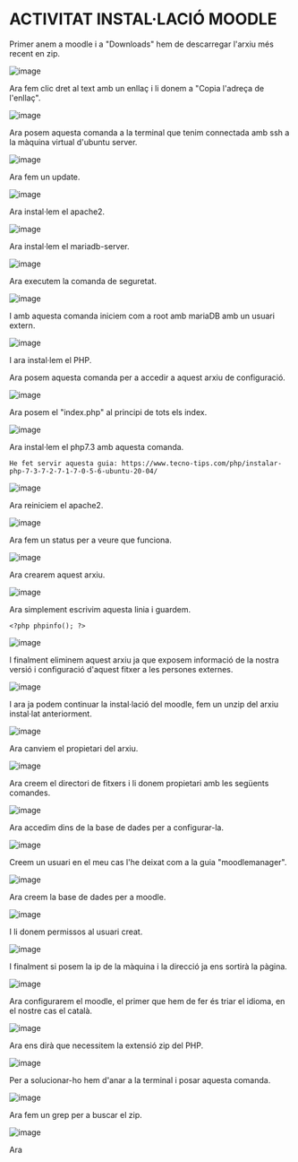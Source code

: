 # ACTIVITAT INSTAL·LACIÓ MOODLE

Primer anem a moodle i a "Downloads" hem de descarregar l'arxiu més recent en zip.

![image](https://user-images.githubusercontent.com/114162341/203819036-fe6f6304-1033-4016-94d6-b7e2ef0e64a1.png)

Ara fem clic dret al text amb un enllaç i li donem a "Copia l'adreça de l'enllaç".

![image](https://user-images.githubusercontent.com/114162341/203819381-34f82b98-9ca4-4dc7-ae1b-b19037d01398.png)

Ara posem aquesta comanda a la terminal que tenim connectada amb ssh a la màquina virtual d'ubuntu server.

![image](https://user-images.githubusercontent.com/114162341/203820233-819662d2-5a17-4610-ab3d-1456a3d7d148.png)

Ara fem un update.

![image](https://user-images.githubusercontent.com/114162341/203821545-3efc2d2c-c068-4703-a4ff-b03205e520d3.png)

Ara instal·lem el apache2.

![image](https://user-images.githubusercontent.com/114162341/203821636-a0732a78-bb36-4780-b12a-b1aff3679ace.png)

Ara instal·lem el mariadb-server.

![image](https://user-images.githubusercontent.com/114162341/203821771-f1ded828-8045-4d7c-8d5c-c7af6f7430bc.png)

Ara executem la comanda de seguretat.

![image](https://user-images.githubusercontent.com/114162341/203822072-fcdfc212-a2c1-4c56-8def-fda41de8e067.png)

I amb aquesta comanda iniciem com a root amb mariaDB amb un usuari extern.

![image](https://user-images.githubusercontent.com/114162341/203823313-8cfd5f19-5560-4c42-8d1c-ca47fd18c592.png)

I ara instal·lem el PHP.



Ara posem aquesta comanda per a accedir a aquest arxiu de configuració.

![image](https://user-images.githubusercontent.com/114162341/203825235-54e37e4d-6fef-4143-8bbb-6379ce38bd93.png)

Ara posem el "index.php" al principi de tots els index.

![image](https://user-images.githubusercontent.com/114162341/203825635-fe464caf-df1c-4e40-aa23-51afafe85301.png)

Ara instal·lem el php7.3 amb aquesta comanda.

``He fet servir aquesta guia: https://www.tecno-tips.com/php/instalar-php-7-3-7-2-7-1-7-0-5-6-ubuntu-20-04/ ``

![image](https://user-images.githubusercontent.com/114162341/203826739-72320b48-507e-46c9-a642-5e9d8d641440.png)

Ara reiniciem el apache2.

![image](https://user-images.githubusercontent.com/114162341/203827036-819f9706-265d-4966-bbea-38078bb9fb5d.png)

Ara fem un status per a veure que funciona.

![image](https://user-images.githubusercontent.com/114162341/203827140-de2473ad-69f8-42d9-b71a-920421171409.png)

Ara crearem aquest arxiu.

![image](https://user-images.githubusercontent.com/114162341/203827357-bc382bb6-f9d0-4cf9-a6a0-99346a4c683a.png)

Ara simplement escrivim aquesta linia i guardem.

``<?php phpinfo(); ?>``

![image](https://user-images.githubusercontent.com/114162341/203827653-20db0698-ebe5-4700-be94-754958208ef1.png)

I finalment eliminem aquest arxiu ja que exposem informació de la nostra versió i configuració d'aquest fitxer a les persones externes.

![image](https://user-images.githubusercontent.com/114162341/203827862-651ae641-d983-4014-9466-847ebabe490c.png)

I ara ja podem continuar la instal·lació del moodle, fem un unzip del arxiu instal·lat anteriorment.

![image](https://user-images.githubusercontent.com/114162341/203828486-36e62738-400d-4d4f-b125-d95b89b43703.png)

Ara canviem el propietari del arxiu.

![image](https://user-images.githubusercontent.com/114162341/203828972-002998c7-deb3-451c-9e55-f606e1e9161d.png)

Ara creem el directori de fitxers i li donem propietari amb les següents comandes.

![image](https://user-images.githubusercontent.com/114162341/203829690-f18a8db9-cc48-4776-9b5e-f5b945984ef3.png)

Ara accedim dins de la base de dades per a configurar-la.

![image](https://user-images.githubusercontent.com/114162341/203830527-37824971-d2a9-499b-985a-c5bd185ab00c.png)

Creem un usuari en el meu cas l'he deixat com a la guia "moodlemanager".

![image](https://user-images.githubusercontent.com/114162341/203831177-9b458d33-04b3-44e7-8b86-ed2ae166c81f.png)

Ara creem la base de dades per a moodle.

![image](https://user-images.githubusercontent.com/114162341/203831252-23985600-83ee-488e-a481-90043edb26d3.png)

I li donem permissos al usuari creat.

![image](https://user-images.githubusercontent.com/114162341/203831414-ffa0f549-2fa5-4647-bb5d-ed333e0831ae.png)

I finalment si posem la ip de la màquina i la direcció ja ens sortirà la pàgina.

![image](https://user-images.githubusercontent.com/114162341/203832103-8e037480-9419-4bc3-8fb5-68f88adef5b7.png)

Ara configurarem el moodle, el primer que hem de fer és triar el idioma, en el nostre cas el català.

![image](https://user-images.githubusercontent.com/114162341/205075604-6e0a247d-ae28-4063-bb6f-d5343e98fc8d.png)

Ara ens dirà que necessitem la extensió zip del PHP.

![image](https://user-images.githubusercontent.com/114162341/205076106-3a657bb7-1fef-4e43-a910-ab1867a93732.png)

Per a solucionar-ho hem d'anar a la terminal i posar aquesta comanda.

![image](https://user-images.githubusercontent.com/114162341/205076513-3a746f53-214f-4ca4-bba4-a735fc0f0520.png)

Ara fem un grep per a buscar el zip.

![image](https://user-images.githubusercontent.com/114162341/205078759-a6076b2d-863e-4aa5-b41b-caa3445e528c.png)

Ara

